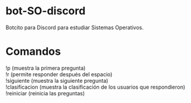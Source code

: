 # bot-SO-discord
Botcito para Discord para estudiar Sistemas Operativos.

# Comandos
!p (muestra la primera pregunta)  
!r (permite responder después del espacio)  
!siguiente (muestra la siguiente pregunta)  
!clasificacion (muestra la clasificación de los usuarios que respondieron)  
!reiniciar (reinicia las preguntas)  
